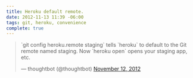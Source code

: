 ```yaml
---
title: Heroku default remote.
date: 2012-11-13 11:39 -06:00
tags: git, heroku, convenience
complete: true
---
```


<blockquote class="twitter-tweet"><p>`git config heroku.remote staging` tells `heroku` to default to the Git remote named staging. Now `heroku open` opens your staging app, etc.</p>&mdash; thoughtbot (@thoughtbot) <a href="https://twitter.com/thoughtbot/status/268034824466468864" data-datetime="2012-11-12T16:57:36+00:00">November 12, 2012</a></blockquote>
<script type="text/javascript" src="//platform.twitter.com/widgets.js" charset="utf-8"></script>
